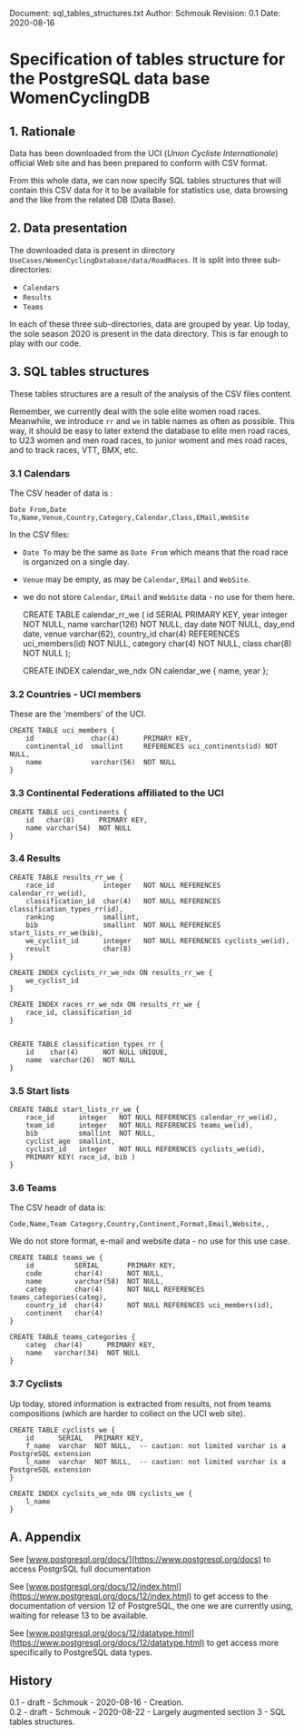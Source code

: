 Document: sql_tables_structures.txt
Author: Schmouk
Revision: 0.1
Date: 2020-08-16



# Specification of tables structure for the PostgreSQL data base WomenCyclingDB


## 1. Rationale

Data has been downloaded from the UCI (*Union Cycliste Internationale*) official Web site and has been prepared to conform with CSV format.

From this whole data, we can now specify SQL tables structures that will contain this CSV data for it to be available for statistics use, data browsing and the like from the related DB (Data Base).


## 2. Data presentation

The downloaded data is present in directory `UseCases/WomenCyclingDatabase/data/RoadRaces`. It is split into three sub-directories:
- `Calendars`
- `Results`
- `Teams`

In each of these three sub-directories, data are grouped by year. Up today, the sole season 2020 is present in the data directory. This is far enough to play with our code.


## 3. SQL tables structures
These tables structures are a result of the analysis of the CSV files content.

Remember, we currently deal with the sole elite women road races. Meanwhile, we introduce `rr` and `we` in table names as often as possible. This way, it should be easy to later extend the database to elite men road races, to U23 women and men road races, to junior woment and mes road races, and to track races, VTT, BMX, etc.

### 3.1 Calendars
The CSV header of data is :

    Date From,Date To,Name,Venue,Country,Category,Calendar,Class,EMail,WebSite

In the CSV files:
- `Date To` may be the same as `Date From` which means that the road race is organized on a single day.
- `Venue` may be empty, as may be `Calendar`, `EMail` and `WebSite`.
- we do not store `Calendar`, `EMail` and `WebSite` data - no use for them here.

	CREATE TABLE calendar_rr_we (
	    id          SERIAL        PRIMARY KEY,
	    year        integer       NOT NULL,
	    name        varchar(126)  NOT NULL,
	    day         date          NOT NULL,
	    day_end     date,
	    venue       varchar(62),
	    country_id  char(4)       REFERENCES uci_members(id) NOT NULL,
	    category    char(4)       NOT NULL, 
	    class       char(8)       NOT NULL
	);
	
	CREATE INDEX calendar_we_ndx ON calendar_we {
	    name, year
	};

### 3.2 Countries - UCI members
These are the 'members' of the UCI.

	CREATE TABLE uci_members {
	    id              char(4)      PRIMARY KEY,
	    continental_id  smallint     REFERENCES uci_continents(id) NOT NULL,
	    name            varchar(56)  NOT NULL
	}

### 3.3 Continental Federations affiliated to the UCI

    CREATE TABLE uci_continents {
        id   char(8)      PRIMARY KEY,
        name varchar(54)  NOT NULL
    }

### 3.4 Results

    CREATE TABLE results_rr_we {
        race_id            integer   NOT NULL REFERENCES calendar_rr_we(id),
        classification_id  char(4)   NOT NULL REFERENCES classification_types_rr(id),
        ranking            smallint,
        bib                smallint  NOT NULL REFERENCES start_lists_rr_we(bib),
        we_cyclist_id      integer   NOT NULL REFERENCES cyclists_we(id),
        result             char(8)
    }
    
    CREATE INDEX cyclists_rr_we_ndx ON results_rr_we {
        we_cyclist_id
    }
    
    CREATE INDEX races_rr_we_ndx ON results_rr_we {
        race_id, classification_id
    }
    
    
    CREATE TABLE classification_types_rr {
        id    char(4)      NOT NULL UNIQUE,
        name  varchar(26)  NOT NULL
    }
    
### 3.5 Start lists

    CREATE TABLE start_lists_rr_we {
        race_id      integer   NOT NULL REFERENCES calendar_rr_we(id),
        team_id      integer   NOT NULL REFERENCES teams_we(id),
        bib          smallint  NOT NULL,
        cyclist_age  smallint,
        cyclist_id   integer   NOT NULL REFERENCES cyclists_we(id),
        PRIMARY KEY( race_id, bib )
    }

### 3.6 Teams
The CSV headr of data is:

    Code,Name,Team Category,Country,Continent,Format,Email,Website,,

We do not store format, e-mail and website data - no use for this use case.

    CREATE TABLE teams_we {
        id          SERIAL       PRIMARY KEY,
        code        char(4)      NOT NULL,
        name        varchar(58)  NOT NULL,
        categ       char(4)      NOT NULL REFERENCES teams_categories(categ),
        country_id  char(4)      NOT NULL REFERENCES uci_members(id),
        continent   char(4)
    }
    
    CREATE TABLE teams_categories {
        categ  char(4)      PRIMARY KEY,
        name   varchar(34)  NOT NULL
    }

### 3.7 Cyclists
Up today, stored information is extracted from results, not from teams compositions (which are harder to collect on the UCI web site).

    CREATE TABLE cyclists_we {
        id      SERIAL   PRIMARY KEY,
        f_name  varchar  NOT NULL,  -- caution: not limited varchar is a PostgreSQL extension
        l_name  varchar  NOT NULL,  -- caution: not limited varchar is a PostgreSQL extension
    }
    
    CREATE INDEX cyclsits_we_ndx ON cyclists_we {
        l_name
    }



## A. Appendix

See [www.postgresql.org/docs/](https://www.postgresql.org/docs) to access PostgrSQL full documentation

See [www.postgresql.org/docs/12/index.html](https://www.postgresql.org/docs/12/index.html) to get access to the documentation of version 12 of PostgreSQL, the one we are currently using, waiting for release 13 to be available.

See [www.postgresql.org/docs/12/datatype.html](https://www.postgresql.org/docs/12/datatype.html) to get access more specifically to PostgreSQL data types.



## History

0.1 - draft - Schmouk - 2020-08-16 - Creation.  
0.2 - draft - Schmouk - 2020-08-22 - Largely augmented section 3 - SQL tables structures.
